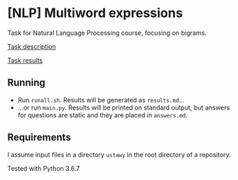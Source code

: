 # [NLP] Multiword expressions

Task for Natural Language Processing course, focusing on bigrams.

[Task description](./4-multiword.md)

[Task results](./results.md)

## Running
* Run `runall.sh`. Results will be generated as `results.md`...
* ...or run `main.py`. Results will be printed on standard output, but answers for questions are static and they are placed in `answers.md`.

## Requirements
I assume input files in a directory `ustawy` in the root directory of a repository.

Tested with Python 3.6.7
